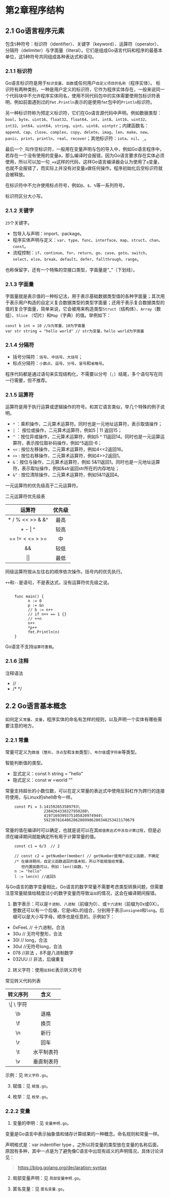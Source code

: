 # 第2章程序结构

## 2.1 Go语言程序元素

包含`5`种符号：标识符（identifier）、关键字（keyword）、运算符（operator）、分隔符（delimiter）与字面量（literal）。它们是组成Go语言代码和程序的最基本单位，这5种符号共同组成各种表达式和语句。

### 2.1.1 标识符

Go语言标识符是用于`标识变量`、`函数`或任何用户`自定义项目的名称`（程序实体）。
标识符有两种类别，一种是用户定义的标识符，它作为程序实体存在，一般来说同一个代码块中不允许程序实体同名，使用不同代码包中的实体需要使用包标识符表明，例如前面遇到过的`fmt.Println`表示的是使用`fmt`包中的`Println`标识符。

另一种标识符称为预定义标识符，它们在Go语言源代码中声明。例如数据类型：`bool`、`byte`、`uint16`、`float32`、`float64`、`int`、`int8`、`int16`、`uint32`、`int32`、`int64`、`uint64`、`string`、`uint`、`uint8`、`uintptr`；内建函数名：`append`、`cap`、`close`、`complex`、`copy`、`delete`、`imag`、`len`、`make`、`new`、`panic`、`print`、`println`、`real`、`recover`；其他标识符：`iota`、`nil`、`_`。

最后一个`_`叫作空标识符，一般用在变量声明与包的导入中，例如Go语言程序中，若存在一个没有使用的变量a，那么编译时会报错，因为Go语言要求存在实体必须使用，所以可以加一句`_=a`这样的代码，这样Go语言编译器会认为使用了`a`变量，也就不会报错了，而实际上并没有对变量`a`做任何操作。程序初始化后空标识符就会被释放。

在标识符中不允许使用标点符号，例如`@`、`$`、`%`等一系列符号。

标识符区分大小写。


### 2.1.2 关键字

`25`个关键字。

- 包导入与声明：import、package。
- 程序实体声明与定义：`var`、`type`、`func`、`interface`、`map`、`struct`、`chan`、`const`。
- 流程控制：`if`、`continue`、`for`、`return`、`go`、`case`、`goto`、`switch`、`select`、`else`、`break`、`default`、`defer`、`fallthrough`、`range`。

也称保留字，还有一个特殊的空接口类型，字面量是“_”（下划线）。

### 2.1.3 字面量

字面量就是表示值的一种标记法，用于表示基础数据类型值的各种字面量；其次用于表示用户构造的自定义复合数据类型的类型字面量；还用于表示复合数据类型的值的复合字面量，简单来说，它会被用来构造类型`Struct`（结构体）、`Array`（数组）、`Slice` （切片）和`Map`（字典）的值。举例如下：

```
const b int = 10 //b为常量，10为字面量
var str string = "hello world" // str为变量，hello world为字面量
```

### 2.1.4 分隔符

- 括号分隔符：`括号`、`中括号`、`大括号`；
- 标点分隔符：`小数点`、`逗号`、`分号`、`冒号`和`省略号`。

程序代码都是通过语句来实现结构化，不需要以分号（`;`）结尾，多个语句写在同一行需要，但不推荐。

### 2.1.5 运算符

运算符是用于执行运算或逻辑操作的符号。和其它语言类似，举几个特殊的例子说明。

- `*` ：乘积操作，二元算术运算符。同时也是一元地址运算符，表示取值操作；
- `|` ： 按位或操作，二元算术运算符，例如5 | 11 返回15；
- `^` ：按位异或操作，二元算术运算符，例如5 ^ 11返回14。同时也是一元运算运算符，表示按位取补码操作，例如^5返回-6；
- `<<` : 按位左移操作，二元算术运算符，例如4<<2返回16。
- `>>` : 按位右移操作，二元算术运算符，例如4>>2返回1。
- `&`：按位与操作，二元算术运算符，例如 5&11返回1。同时也是一元地址运算符，表示取址操作，例如&str返回str所在的内存地址；
- `&^` : 按位清除操作，二元算术运算符，例如5&11返回4。

一元运算符的优先级高于二元运算符。

二元运算符优先级表

|  运算符   | 优先级  
|  :-:   | :-:  | 
| *  /  %  <<  >>  &  &^  | 最高| 
| +  -  \|   ^  | 较高 | 
| ==  !=  <  <=  >  >=  | 中 | 
| &&  | 较低 | 
| \|\|  | 最低 | 

同级运算符按从左往右的顺序依次操作。括号内的优先执行。

`++`和`--`是语句，不是表达式，没有运算符优先级之说。

```

	func main() {
		  n := 0
		  p := &n
	      // b := n++
		  // if n++ == 1 {}
	      // ++n
		  n++
		  *p++
	      fmt.Println(n)
	}

```

Go语言不支持`运算符重载`。

### 2.1.6 注释

注释语法

- //
- /*  */

## 2.2 Go语言基本概念

如何定义`常量`、`变量`，程序实体的命名有怎样的规则，以及声明一个实体有哪些需要注意的地方。

### 2.2.1 常量

常量可定义为`数值`（`整形`、`浮点型`和`复数`类型）、`布尔值`或`字符串`等类型。

智能判断值的类型。

- 显式定义：const h string = "hello"
- 隐式定义：const w =world ""

常量支持超长的小数位数，可以在定义常量的表达式中使用反斜杠作为跨行的连接符使用，与Linux的shell命令一样。

```
	const Pi = 3.141592653589793\
	             2384264338327950288\
				 4197169399375105820974944\
				 5923078164062862089986280348253421170679
```

常量的值在编译时可以确定，也就是说可以在其`赋值表达式中涉及计算过程`，但是必须在编译期间就能确定所有用于计算常量的值。

```
	const c1 = 6/3  // 2
	
	// const c2 = getNumber(member) // getNumber是用户自定义函数，不确定
	/* 在编译期间，自定义函数返回的值未知，所以不能赋值给常量。
	   但内置函数可以，例如：len()函数。*/
	n := "hello"
	l := len(n) //返回5

```

与Go语言的数字变量相比，Go语言的数字常量不需要考虑类型转换问题，但需要注意常量赋值给精度过小的数字变量而导致`溢出`的情况，这会在编译期间报错。

1. 数字表示：可以是`十进制`、`八进制`（前缀为0）、或`十六进制`（前缀为0x或0X）。整数还可以有一个后缀，它是`U`和`L`的组合，分别用于表示`unsigned`和`long`。后缀可以是大小写字母，顺序也是任意的。示例如下：
  - 0xFeeL   // 十六进制，合法
  - 30u // 无符号整形，合法
  - 30l  // long，合法
  - 30ul //无符号long，合法
  - 078 //非法 ，8不是八进制数字
  - 032UU // 非法，后缀重复
  
  2. 转义字符：使用`反斜杠`表示转义符号

常见转义代码列表

|  转义序列   | 含义  
|  :-:   | :-:  | 
| \\\\| \\ 字符| 
|  \\b | 退格 | 
| \\f  | 换页 | 
| \\n  | 新行 | 
| \\r|  回车| 
| \\t|  水平制表符|
| \\v|  垂直制表符|

示例：见 `转义字符.go`。

3. 赋值：见 `赋值.go`。

4. 枚举：见 `枚举.go`。

### 2.2.2 变量

1. 变量的申明：见 `变量申明.go`。

变量是Go语言中表示抽象值和储存计算结果的一种概念。命名规则和常量一样。

声明格式是：var indentifier type 。之所以将变量的类型放在变量的名称后面，原因有多种，其中一点是为了避免像C语言中出现有歧义的声明情况，具体讨论详见：

> https://blog.golang.org/declaration-syntax

2. 局部变量声明：见 `局部变量申明.go`。

3. 匿名变量：见 `匿名变量.go`。











